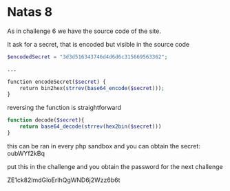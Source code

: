 # Natas 8
As in challenge 6 we have the source code of the site. 

It ask for a secret, that is encoded but visible in the source code
```php
$encodedSecret = "3d3d516343746d4d6d6c315669563362";

...

function encodeSecret($secret) {  
    return bin2hex(strrev(base64_encode($secret)));  
}
```

reversing the function is straightforward 

```php
function decode($secret){
	return base64_decode(strrev(hex2bin($secret)))
}
```
this can be ran in every php sandbox and you can obtain the secret:
oubWYf2kBq

put this in the challenge and you obtain the password for the next challenge

ZE1ck82lmdGIoErlhQgWND6j2Wzz6b6t